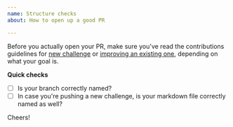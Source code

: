 ```yaml
---
name: Structure checks
about: How to open up a good PR

---
```


Before you actually open your PR, make sure you've read the contributions guidelines for [new challenge](https://github.com/nfilzi/interviews-coding-challenges/blob/master/contribution-guidelines/how-to-contribute-new-challenges.md) or [improving an existing one](https://github.com/nfilzi/interviews-coding-challenges/blob/master/contribution-guidelines/how-to-contribute-to-existing-challenges.md), depending on what your goal is.

**Quick checks**
- [ ] Is your branch correctly named?
- [ ] In case you're pushing a new challenge, is your markdown file correctly named as well?

Cheers!
